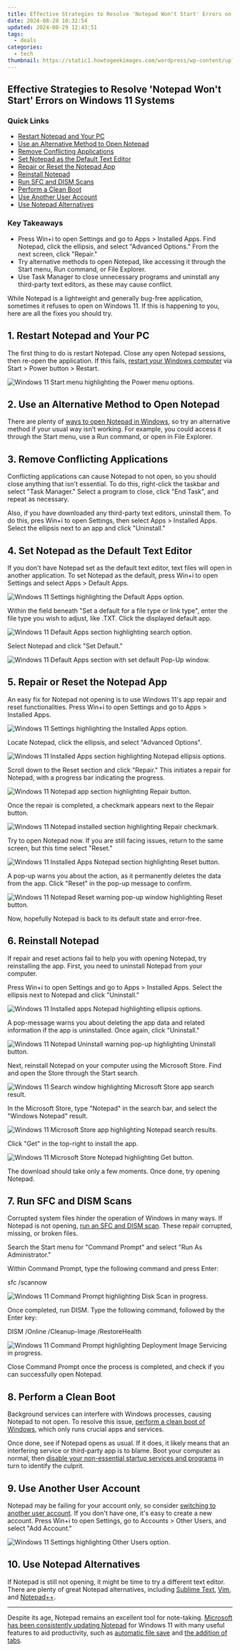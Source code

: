 ```yaml
---
title: Effective Strategies to Resolve 'Notepad Won't Start' Errors on Windows 11 Systems
date: 2024-08-28 10:32:54
updated: 2024-08-29 12:43:51
tags:
  - deals
categories:
  - tech
thumbnail: https://static1.howtogeekimages.com/wordpress/wp-content/uploads/2023/11/52679485943_cba7ff7d76_o-3.jpg
---
```


## Effective Strategies to Resolve 'Notepad Won't Start' Errors on Windows 11 Systems

### Quick Links

* [Restart Notepad and Your PC](https://fake-location.techidaily.com/how-can-i-use-a-fake-gps-without-mock-location-on-vivo-y100i-power-5g-drfone-by-drfone-virtual-android/)
* [Use an Alternative Method to Open Notepad](https://youtube-web.techidaily.com/024-approved-direct-mp3-to-youtube-3-steps-for-seamless-video-posting/)
* [Remove Conflicting Applications](https://some-skills.techidaily.com/in-2024-total-mobility-assessment-2023/)
* [Set Notepad as the Default Text Editor](https://some-techniques.techidaily.com/2024-approved-from-calm-to-captivating-techniques-for-motion-blur-mastery/)
* [Repair or Reset the Notepad App](https://facebook-video-content.techidaily.com/new-2024-approved-facebooks-unique-media-the-top-ios-downloader-tools-revealed-today/)
* [Reinstall Notepad](https://fox-boxes.techidaily.com/in-2024-a-comprehensive-walkthrough-of-youtube-timestamping-techniques/)
* [Run SFC and DISM Scans](https://pokemon-go-android.techidaily.com/in-2024-why-does-the-pokemon-go-battle-league-not-available-on-nubia-red-magic-8s-proplus-drfone-by-drfone-virtual-android/)
* [Perform a Clean Boot](https://screen-mirror.techidaily.com/how-to-cast-vivo-y27-4g-screen-to-pc-using-wifi-drfone-by-drfone-android/)
* [Use Another User Account](https://extra-lessons.techidaily.com/2024-approved-crafting-captivating-content-for-the-first-moments-in-audios/)
* [Use Notepad Alternatives](https://screen-sharing-recording.techidaily.com/new-2024-approved-best-10-no-cost-video-conferencing-solutions-unveiled/)

### Key Takeaways

* Press Win+i to open Settings and go to Apps > Installed Apps. Find Notepad, click the ellipsis, and select "Advanced Options." From the next screen, click "Repair."
* Try alternative methods to open Notepad, like accessing it through the Start menu, Run command, or File Explorer.
* Use Task Manager to close unnecessary programs and uninstall any third-party text editors, as these may cause conflict.

 While Notepad is a lightweight and generally bug-free application, sometimes it refuses to open on Windows 11\. If this is happening to you, here are all the fixes you should try.

##  1\. Restart Notepad and Your PC

 The first thing to do is restart Notepad. Close any open Notepad sessions, then re-open the application. If this fails, [restart your Windows computer](https://screen-video-capture.techidaily.com/updated-in-2024-addressing-mute-problems-in-obs-live-recording/) via Start > Power button > Restart.

![Windows 11 Start menu highlighting the Power menu options.](https://static1.howtogeekimages.com/wordpress/wp-content/uploads/2023/12/windows-11-start-menu-and-power-menu-1.jpg) 

##  2\. Use an Alternative Method to Open Notepad

 There are plenty of [ways to open Notepad in Windows](https://screen-mirror.techidaily.com/in-2024-3-facts-you-need-to-know-about-screen-mirroring-poco-x6-pro-drfone-by-drfone-android/), so try an alternative method if your usual way isn’t working. For example, you could access it through the Start menu, use a Run command, or open in File Explorer.

##  3\. Remove Conflicting Applications

 Conflicting applications can cause Notepad to not open, so you should close anything that isn't essential. To do this, right-click the taskbar and select "Task Manager." Select a program to close, click "End Task", and repeat as necessary.

 Also, if you have downloaded any third-party text editors, uninstall them. To do this, pres Win+i to open Settings, then select Apps > Installed Apps. Select the ellipsis next to an app and click "Uninstall."

##  4\. Set Notepad as the Default Text Editor

 If you don't have Notepad set as the default text editor, text files will open in another application. To set Notepad as the default, press Win+i to open Settings and select Apps > Default Apps.

![Windows 11 Settings highlighting the Default Apps option.](https://static1.howtogeekimages.com/wordpress/wp-content/uploads/2023/12/windows-11-settings-window-with-apps-section.jpg) 

 Within the field beneath "Set a default for a file type or link type", enter the file type you wish to adjust, like .TXT. Click the displayed default app.

![Windows 11 Default Apps section highlighting search option.](https://static1.howtogeekimages.com/wordpress/wp-content/uploads/2023/12/windows-11-settings-default-apps-window.jpg) 

 Select Notepad and click "Set Default."

![Windows 11 Default Apps section with set default Pop-Up window.](https://static1.howtogeekimages.com/wordpress/wp-content/uploads/2023/12/windows-11-setting-default-apps-pop-up-window.jpg) 

##  5\. Repair or Reset the Notepad App

 An easy fix for Notepad not opening is to use Windows 11's app repair and reset functionalities. Press Win+i to open Settings and go to Apps > Installed Apps.

![Windows 11 Settings highlighting the Installed Apps option.](https://static1.howtogeekimages.com/wordpress/wp-content/uploads/2023/12/windows-11-settings-apps-section-window.jpg) 

 Locate Notepad, click the ellipsis, and select "Advanced Options".

![Windows 11 Installed Apps section highlighting Notepad ellipsis options.](https://static1.howtogeekimages.com/wordpress/wp-content/uploads/2023/12/windows-11-installed-apps-notepad-option.jpg) 

 Scroll down to the Reset section and click "Repair." This initiates a repair for Notepad, with a progress bar indicating the progress.

![Windows 11 Notepad app section highlighting Repair button.](https://static1.howtogeekimages.com/wordpress/wp-content/uploads/2023/12/windows-11-installed-apps-notepad-reset-section-repair.jpg) 

 Once the repair is completed, a checkmark appears next to the Repair button.

![Windows 11 Notepad installed section highlighting Repair checkmark.](https://static1.howtogeekimages.com/wordpress/wp-content/uploads/2023/12/windows-11-installed-apps-notepad-repair-check.jpg) 

 Try to open Notepad now. If you are still facing issues, return to the same screen, but this time select "Reset."

![Windows 11 Installed Apps Notepad section highlighting Reset button.](https://static1.howtogeekimages.com/wordpress/wp-content/uploads/2023/12/windows-11-installed-apps-notepad-reset-section-reset-button.jpg) 

 A pop-up warns you about the action, as it permanently deletes the data from the app. Click "Reset" in the pop-up message to confirm.

![Windows 11 Notepad Reset warning pop-up window highlighting Reset button.](https://static1.howtogeekimages.com/wordpress/wp-content/uploads/2023/12/windows-11-installed-apps-notepad-reset-warning-pop-up.jpg) 

 Now, hopefully Notepad is back to its default state and error-free.

##  6\. Reinstall Notepad

 If repair and reset actions fail to help you with opening Notepad, try reinstalling the app. First, you need to uninstall Notepad from your computer.

 Press Win+i to open Settings and go to Apps > Installed Apps. Select the ellipsis next to Notepad and click "Uninstall."

![Windows 11 Installed apps Notepad highlighting ellipsis options.](https://static1.howtogeekimages.com/wordpress/wp-content/uploads/2023/12/windows-11-installed-apps-notepad-uninstall-option.jpg) 

 A pop-message warns you about deleting the app data and related information if the app is uninstalled. Once again, click "Uninstall."

![Windows 11 Notepad Uninstall warning pop-up highlighting Uninstall button.](https://static1.howtogeekimages.com/wordpress/wp-content/uploads/2023/12/windows-11-installed-apps-notepad-unintall-warning-pop-up.jpg) 

 Next, reinstall Notepad on your computer using the Microsoft Store. Find and open the Store through the Start search.

![Windows 11 Search window highlighting Microsoft Store app search result.](https://static1.howtogeekimages.com/wordpress/wp-content/uploads/2023/12/windows-11-search-microsoft-store-app.jpg) 

 In the Microsoft Store, type "Notepad" in the search bar, and select the "Windows Notepad" result.

![Windows 11 Microsoft Store app highlighting Notepad search results.](https://static1.howtogeekimages.com/wordpress/wp-content/uploads/2023/12/windows-11-microsoft-store-app-notepad-search-options.jpg) 

 Click "Get" in the top-right to install the app.

![Windows 11 Microsoft Store Notepad highlighting Get button.](https://static1.howtogeekimages.com/wordpress/wp-content/uploads/2023/12/windows-11-microsoft-store-notepad-get-button.jpg) 

 The download should take only a few moments. Once done, try opening Notepad.

##  7\. Run SFC and DISM Scans

 Corrupted system files hinder the operation of Windows in many ways. If Notepad is not opening, [run an SFC and DISM scan](https://some-guidance.techidaily.com/twirl-forge-instruments-for-2024/). These repair corrupted, missing, or broken files.

 Search the Start menu for "Command Prompt" and select "Run As Administrator."

 Within Command Prompt, type the following command and press Enter:

sfc /scannow 

![Windows 11 Command Prompt highlighting Disk Scan in progress.](https://static1.howtogeekimages.com/wordpress/wp-content/uploads/2023/12/windows-11-command-prompt-running-disk-scan.jpg) 

 Once completed, run DISM. Type the following command, followed by the Enter key:

DISM /Online /Cleanup-Image /RestoreHealth

![Windows 11 Command Prompt highlighting Deployment Image Servicing in progress.](https://static1.howtogeekimages.com/wordpress/wp-content/uploads/2023/12/windows-11-command-prompt-running-deployment-image-servicing.jpg) 

 Close Command Prompt once the process is completed, and check if you can successfully open Notepad.

##  8\. Perform a Clean Boot

 Background services can interfere with Windows processes, causing Notepad to not open. To resolve this issue, [perform a clean boot of Windows](https://youtube-blog.techidaily.com/ed-pioneering-creativity-youtubes-playground-for-talent-for-2024/), which only runs crucial apps and services.

 Once done, see if Notepad opens as usual. If it does, it likely means that an interfering service or third-party app is to blame. Boot your computer as normal, then [disable your non-essential startup services and programs](https://tech-recovery.techidaily.com/get-clarity-back-in-photos-how-to-repair-iphone-camera-focusing-problems/) in turn to identify the culprit.

##  9\. Use Another User Account

 Notepad may be failing for your account only, so consider [switching to another user account](https://ios-pokemon-go.techidaily.com/in-2024-pokemon-go-cooldown-chart-on-apple-iphone-6-plus-drfone-by-drfone-virtual-ios/). If you don't have one, it's easy to create a new account. Press Win+i to open Settings, go to Accounts > Other Users, and select "Add Account."

![Windows 11 Settings highlighting Other Users option.](https://static1.howtogeekimages.com/wordpress/wp-content/uploads/2023/12/windows-11-settings-app-accounts-section-other-user.jpg) 

##  10\. Use Notepad Alternatives

 If Notepad is still not opening, it might be time to try a different text editor. There are plenty of great Notepad alternatives, including [Sublime Text](https://www.sublimetext.com/), [Vim](https://www.vim.org/), and [Notepad++](https://notepad-plus-plus.org/).

---

 Despite its age, Notepad remains an excellent tool for note-taking. [Microsoft has been consistently updating Notepad](https://screen-recording.techidaily.com/updated-step-by-step-screen-and-video-capture-on-android/) for Windows 11 with many useful features to aid productivity, such as [automatic file save](https://extra-guidance.techidaily.com/2024-approved-mastering-focus-and-depth-with-videoleaps-zoom-feature/) and [the addition of tabs](https://youtube-videos.techidaily.com/top-recruiter-shorts-find-your-motivation/).

<ins class="adsbygoogle"
     style="display:block"
     data-ad-format="autorelaxed"
     data-ad-client="ca-pub-7571918770474297"
     data-ad-slot="1223367746"></ins>



<ins class="adsbygoogle"
     style="display:block"
     data-ad-client="ca-pub-7571918770474297"
     data-ad-slot="8358498916"
     data-ad-format="auto"
     data-full-width-responsive="true"></ins>
